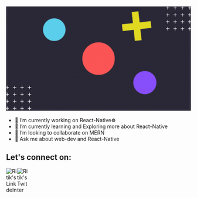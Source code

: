 ![About Me](ritik.gif)

- 🔭 I’m currently working on React-Native☸️
- 🌱 I’m currently learning and Exploring more about React-Native
- 👯 I’m looking to collaborate on MERN 
- 💬 Ask me about web-dev and React-Native
## Let's connect on:

<a href="https://www.linkedin.com/in/ritik-raj-0947b9194/">
<img align="left" alt="Ritik's LinkdeIn" width="30px" src="https://cdn.jsdelivr.net/npm/simple-icons@v3/icons/linkedin.svg" />
</a>
<a href="https://twitter.com/RattanpalRitik">
<img align="left" alt="Ritik's Twitter" width="30px" src="https://cdn.jsdelivr.net/npm/simple-icons@v3/icons/twitter.svg" />
</a>
